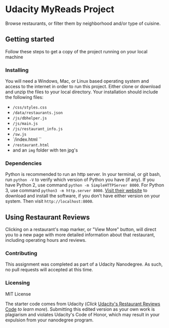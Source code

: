 # Udacity MyReads Project

Browse restaurants, or filter them by neighborhood and/or type of cuisine.


## Getting started

Follow these steps to get a copy of the project running on your local machine


### Installing

You will need a Windows, Mac, or Linux based operating system and access to the internet in order to run this project.
Either clone or download and unzip the files to your local directory. Your installation should include the following files:

* `/css/styles.css`
* `/data/restaurants.json`
* `/js/dbhelper.js`
* `/js/main.js`
* `/js/restaurant_info.js`
* `/sw.js`
* `/index.html ``
* `/restaurant.html`
* and an `img` folder with ten jpg's


###  Dependencies

Python is recommended to run an http server. In your terminal, or git bash, run `python -V` to verify which version of Python you have (if any). If you have Python 2, use command `python -m SimpleHTTPServer 8000`. For Python 3, use command `python3 -m http.server 8000`. [Visit their website](https://www.python.org/) to download and install the software, if you don't have either version on your system. Then visit `http://localhost:8000`.


## Using Restaurant Reviews

Clicking on a restaurant's map marker, or "View More" button, will direct you to a new page with more detailed information about that restaurant, including operating hours and reviews.


### Contributing

This assignment was completed as part of a Udacity Nanodegree. As such, no pull requests will accepted at this time.


### Licensing

MIT License

The starter code comes from Udacity (_Click_ [Udacity's Restaurant Reviews Code](https://github.com/udacity/reactnd-project-myreads-starter) _to learn more_). Submitting this edited version as your own work is plagiarism and violates Udacity's Code of Honor, which may result in your expulsion from your nanodegree program.  
